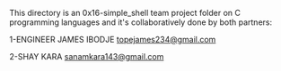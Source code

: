 This directory is an 0x16-simple_shell team project folder on C programming languages  and it's collaboratively done by both partners:

1-ENGINEER JAMES IBODJE <topejames234@gmail.com>

2-SHAY KARA <sanamkara143@gmail.com>
